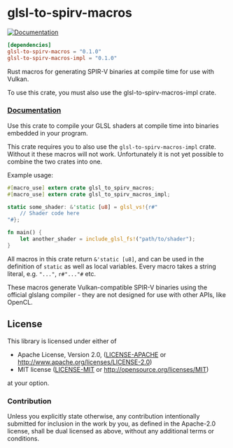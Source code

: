 # glsl-to-spirv-macros

[![Documentation](https://docs.rs/glsl-to-spirv-macros/badge.svg)](https://docs.rs/glsl-to-spirv-macros)

```toml
[dependencies]
glsl-to-spirv-macros = "0.1.0"
glsl-to-spirv-macros-impl = "0.1.0"
```

Rust macros for generating SPIR-V binaries at compile time for use with Vulkan.

To use this crate, you must also use the glsl-to-spirv-macros-impl crate.

### [Documentation](https://docs.rs/glsl-to-spirv-macros)

Use this crate to compile your GLSL shaders at compile time into binaries embedded in your program.

This crate requires you to also use the `glsl-to-spirv-macros-impl` crate. Without it these macros will not work.
Unfortunately it is not yet possible to combine the two crates into one.

Example usage:

```rust
#[macro_use] extern crate glsl_to_spirv_macros;
#[macro_use] extern crate glsl_to_spirv_macros_impl;

static some_shader: &'static [u8] = glsl_vs!{r#"
    // Shader code here
"#};

fn main() {
    let another_shader = include_glsl_fs!("path/to/shader");
}
```

All macros in this crate return `&'static [u8]`, and can be used in the definition of `static` as well as local variables.
Every macro takes a string literal, e.g. `"..."`, `r#"..."#` etc.

These macros generate Vulkan-compatible SPIR-V binaries using the official glslang compiler - they
are not designed for use with other APIs, like OpenCL.

## License

This library is licensed under either of

 * Apache License, Version 2.0, ([LICENSE-APACHE](LICENSE-APACHE) or
   http://www.apache.org/licenses/LICENSE-2.0)
 * MIT license ([LICENSE-MIT](LICENSE-MIT) or
   http://opensource.org/licenses/MIT)

at your option.

### Contribution

Unless you explicitly state otherwise, any contribution intentionally submitted
for inclusion in the work by you, as defined in the Apache-2.0 license, shall be
dual licensed as above, without any additional terms or conditions.